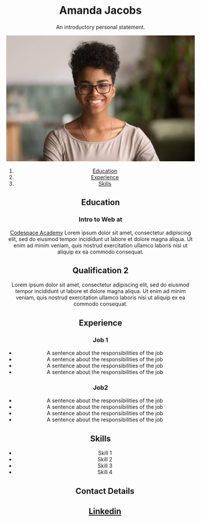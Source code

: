 <!DOCTYPE html>
<html>
    <header>
    <h1>Amanda Jacobs</h1>
      <p>An introductory personal statement.</p>
      <img src="images/headshot.jpeg">

<ol>
      <li>
    <a href= "a">Education</a>
      </li>
      <li>
      <a href=>Experience</a>
      </li>
      <li>
      <a href="Skills"target="_blank">Skills</a>
       </li>
      </ol>
      

<h2>Education</h2>
    <h3>Intro to Web at</h3> 
    <a href="https://www.codespace.co.za"target="_blank">Codespace Academy</a>
 
  <body>Lorem ipsum dolor sit amet, consectetur adipiscing elit, sed do eiusmod tempor incididunt ut labore et dolore magna aliqua. Ut enim ad minim veniam, quis nostrud exercitation ullamco laboris nisi ut aliquip ex ea commodo consequat.</body>  
<h2>Qualification 2</h2>
<body>Lorem ipsum dolor sit amet, consectetur adipiscing elit, sed do eiusmod tempor incididunt ut labore et dolore magna aliqua. Ut enim ad minim veniam, quis nostrud exercitation ullamco laboris nisi ut aliquip ex ea commodo consequat.
</body>
 <h2>Experience</h2>
<h3>Job 1</h3>
<ul>
<li>A sentence about the responsibilities of the job</li>
<li>A sentence about the responsibilities of the job</li>
<li>A sentence about the responsibilities of the job</li>
<li>A sentence about the responsibilities of the job</li>
</ul>

<h3>Job2</h3>
<ul>
<li>A sentence about the responsibilities of the job</li>
<li>A sentence about the responsibilities of the job</li>
<li>A sentence about the responsibilities of the job</li>
<li>A sentence about the responsibilities of the job</li>
</ul>

<h2>Skills</h2>
<ul>
    <li>Skill 1</li>
    <li>Skill 2</li>
    <li>Skill 3</li>
    <li>Skill 4</li>
    
<h2>Contact Details<h2>
<a href= "https://www.linkedin.com"target="_blank">Linkedin</a>